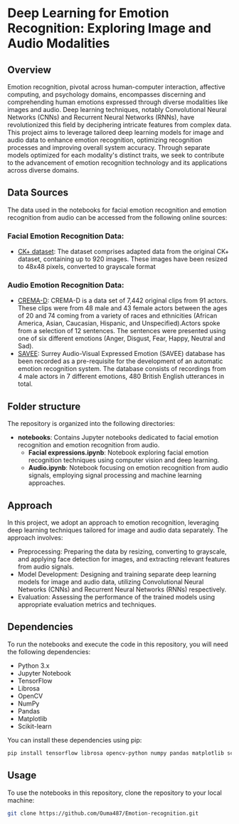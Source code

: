 # Deep Learning for Emotion Recognition: Exploring Image and Audio Modalities
## Overview
Emotion recognition, pivotal across human-computer interaction, affective computing, and psychology domains, encompasses discerning and comprehending human emotions expressed through diverse modalities like images and audio. Deep learning techniques, notably Convolutional Neural Networks (CNNs) and Recurrent Neural Networks (RNNs), have revolutionized this field by deciphering intricate features from complex data. This project aims to leverage tailored deep learning models for image and audio data to enhance emotion recognition, optimizing recognition processes and improving overall system accuracy. Through separate models optimized for each modality's distinct traits, we seek to contribute to the advancement of emotion recognition technology and its applications across diverse domains.
## Data Sources

The data used in the notebooks for facial emotion recognition and emotion recognition from audio can be accessed from the following online sources:

### Facial Emotion Recognition Data:

- [CK+ dataset](https://www.kaggle.com/datasets/davilsena/ckdataset): The dataset comprises adapted data from the original CK+ dataset, containing up to 920 images. These images have been resized to 48x48 pixels, converted to grayscale format

### Audio Emotion Recognition Data:

- [CREMA-D](https://github.com/CheyneyComputerScience/CREMA-D): CREMA-D is a data set of 7,442 original clips from 91 actors. These clips were from 48 male and 43 female actors between the ages of 20 and 74 coming from a variety of races and ethnicities (African America, Asian, Caucasian, Hispanic, and Unspecified).Actors spoke from a selection of 12 sentences. The sentences were presented using one of six different emotions (Anger, Disgust, Fear, Happy, Neutral and Sad).
- [SAVEE](http://kahlan.eps.surrey.ac.uk/savee/Database.html): Surrey Audio-Visual Expressed Emotion (SAVEE) database has been recorded as a pre-requisite for the development of an automatic emotion recognition system. The database consists of recordings from 4 male actors in 7 different emotions, 480 British English utterances in total.

## Folder structure
The repository is organized into the following directories:

- **notebooks**: Contains Jupyter notebooks dedicated to facial emotion recognition and emotion recognition from audio.
  - **Facial expressions.ipynb**: Notebook exploring facial emotion recognition techniques using computer vision and deep learning.
  - **Audio.ipynb**: Notebook focusing on emotion recognition from audio signals, employing signal processing and machine learning approaches.

## Approach

In this project, we adopt an approach to emotion recognition, leveraging deep learning techniques tailored for image and audio data separately. The approach involves:

- Preprocessing: Preparing the data by resizing, converting to grayscale, and applying face detection for images, and extracting relevant features from audio signals.
- Model Development: Designing and training separate deep learning models for image and audio data, utilizing Convolutional Neural Networks (CNNs) and Recurrent Neural Networks (RNNs) respectively.
- Evaluation: Assessing the performance of the trained models using appropriate evaluation metrics and techniques.

## Dependencies

To run the notebooks and execute the code in this repository, you will need the following dependencies:

- Python 3.x
- Jupyter Notebook
- TensorFlow
- Librosa
- OpenCV
- NumPy
- Pandas
- Matplotlib
- Scikit-learn

You can install these dependencies using pip:

```bash
pip install tensorflow librosa opencv-python numpy pandas matplotlib scikit-learn
```
## Usage

To use the notebooks in this repository, clone the repository to your local machine:

```bash
git clone https://github.com/Ouma487/Emotion-recognition.git
```
